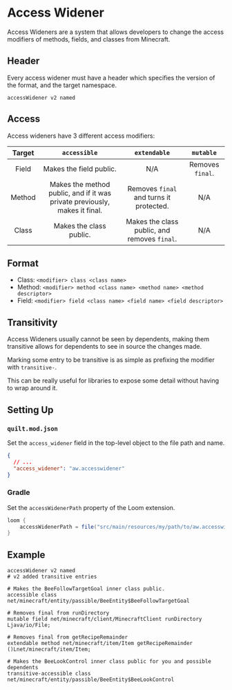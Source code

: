 # Access Widener

Access Wideners are a system that allows developers to change the access modifiers of methods, fields, and classes from
Minecraft.

## Header

Every access widener must have a header which specifies the version of the format, and the target namespace.

```
accessWidener v2 named
```

## Access

Access wideners have 3 different access modifiers:

| Target |                                `accessible`                                |                 `extendable`                 |    `mutable`     |
|:------:|:--------------------------------------------------------------------------:|:--------------------------------------------:|:----------------:|
| Field  |                          Makes the field public.                           |                     N/A                      | Removes `final`. |
| Method | Makes the method public, and if it was private previously, makes it final. |   Removes `final` and turns it protected.    |       N/A        |
| Class  |                          Makes the class public.                           | Makes the class public, and removes `final`. |       N/A        |

## Format

- Class: `<modifier> class <class name>`
- Method: `<modifier> method <class name> <method name> <method descriptor>`
- Field: `<modifier> field <class name> <field name> <field descriptor>`

## Transitivity

Access Wideners usually cannot be seen by dependents, making them transitive allows for dependents to see in source the
changes made.

Marking some entry to be transitive is as simple as prefixing the modifier with `transitive-`.

This can be really useful for libraries to expose some detail without having to wrap around it.

## Setting Up

### `quilt.mod.json`

Set the `access_widener` field in the top-level object to the file path and name.

```json
{
  // ...
  "access_widener": "aw.accesswidener"
}
```

### Gradle

Set the `accessWidenerPath` property of the Loom extension.

```groovy
loom {
    accessWidenerPath = file("src/main/resources/my/path/to/aw.accesswidener")
}
```

## Example

```
accessWidener v2 named
# v2 added transitive entries

# Makes the BeeFollowTargetGoal inner class public.
accessible class net/minecraft/entity/passible/BeeEntity$BeeFollowTargetGoal

# Removes final from runDirectory
mutable field net/minecraft/client/MinecraftClient runDirectory Ljava/io/File;

# Removes final from getRecipeRemainder
extendable method net/minecraft/item/Item getRecipeRemainder ()Lnet/minecraft/item/Item;

# Makes the BeeLookControl inner class public for you and possible dependents
transitive-accessible class net/minecraft/entity/passible/BeeEntity$BeeLookControl
```
